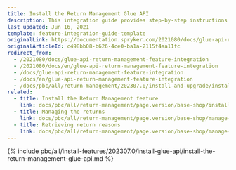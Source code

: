 ```yaml
---
title: Install the Return Management Glue API
description: This integration guide provides step-by-step instructions on integrating Glue API - Return Management feature into your project.
last_updated: Jun 16, 2021
template: feature-integration-guide-template
originalLink: https://documentation.spryker.com/2021080/docs/glue-api-return-management-feature-integration
originalArticleId: c498bb08-b626-4ce0-ba1a-2115f4aa11fc
redirect_from:
  - /2021080/docs/glue-api-return-management-feature-integration
  - /2021080/docs/en/glue-api-return-management-feature-integration
  - /docs/glue-api-return-management-feature-integration
  - /docs/en/glue-api-return-management-feature-integration
  - /docs/pbc/all/return-management/202307.0/install-and-upgrade/install-the-return-management-glue-api.html
related:
  - title: Install the Return Management feature
    link: docs/pbc/all/return-management/page.version/base-shop/install-and-upgrade/install-the-return-management-feature.html
  - title: Managing the returns
    link: docs/pbc/all/return-management/page.version/base-shop/manage-using-glue-api/glue-api-manage-returns.html
  - title: Retrieving return reasons
    link: docs/pbc/all/return-management/page.version/base-shop/manage-using-glue-api/glue-api-retrieve-return-reasons.html
---
```


{% include pbc/all/install-features/202307.0/install-glue-api/install-the-return-management-glue-api.md %} <!-- To edit, see /_includes/pbc/all/install-features/202307.0/install-glue-api/install-the-return-management-glue-api.md -->
